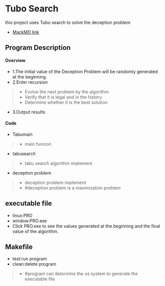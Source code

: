 Tubo Search
===
this project uses Tubo search to solve the deception problem
- [MackMD link](https://hackmd.io/@B3AsTCbwSKGZWfnA5FLfFA/SyNmVYBAT)

Program Description
---
#### Overview
- 1.The initial value of the Deception Problem will be randomly generated at the beginning.
- 2.Enter recursion
>- Evolve the next problem by the algorithm
>- Verify that it is legal and in the history
>- Determine whether it is the best solution
- 3.Output results  
#### Code
- Tabumain
>- main funcion

- tabusearch
>- tabu search algorithm implement

- deception problem
>- deception problem implement
>- #deception problem is a maximization problem

executable file
---
- linux:PRO
- window:PRO.exe
- Click PRO.exe to see the values ​​generated at the beginning and the final value of the algorithm.

Makefile
---
- test:run program
- clean:delete program
>- #program can determine the os system to generate the executable file

